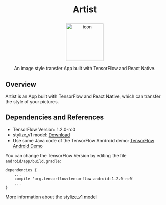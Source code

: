 # <p align="center"> Artist </p>

<p align="center">
  <img alt="icon" src="http://ww1.sinaimg.cn/large/d8bb645dgy1fgcx7xsjenj20400403yj.jpg" width="120" height="120"> 
</p>

<p align="center">An image style transfer App built with TensorFlow and React Native.</p>

## Overview

Artist is an App built with TensorFlow and React Native, which can transfer the style of your pictures.

## Dependencies and References

+ TensorFlow Version: 1.2.0-rc0
+ stylize_v1 model: [Download](https://storage.googleapis.com/download.tensorflow.org/models/stylize_v1.zip)
+ Use some Java code of the TensorFlow Anrdroid demo: [TensorFlow Android Demo](https://github.com/tensorflow/tensorflow/tree/master/tensorflow/examples/android/src/org/tensorflow/demo)

You can change the TensorFlow Version by editing the file `android/app/build.gradle`:
```
dependencies {
    ...
    compile 'org.tensorflow:tensorflow-android:1.2.0-rc0'
    ...
}
```

More information about the [stylize_v1 model](https://research.googleblog.com/2016/10/supercharging-style-transfer.html)
